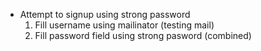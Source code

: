 - Attempt to signup using strong password
  1. Fill username using mailinator (testing mail)  
  2. Fill password field using strong pasword (combined)